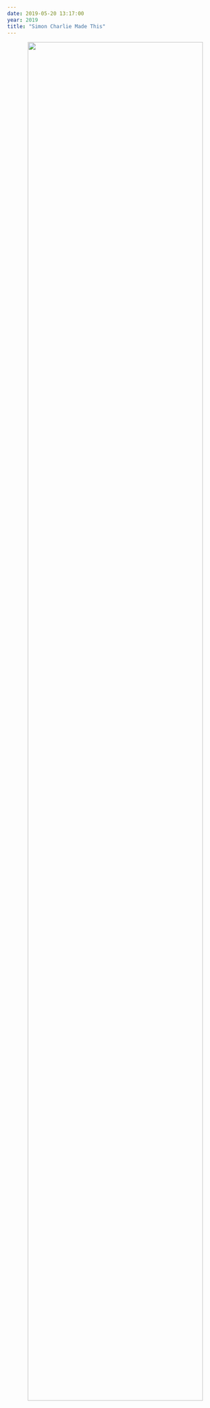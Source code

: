 ```yaml
---
date: 2019-05-20 13:17:00
year: 2019
title: "Simon Charlie Made This"
---
```


<div align="center">
<img src="{{'/files/2019/05/mask.jpg' | relative_url}}" width="90%">
</div>
